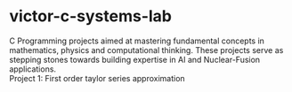 # victor-c-systems-lab
C Programming projects aimed at mastering fundamental concepts in mathematics, physics and computational thinking. These projects serve as stepping stones towards building expertise in AI and Nuclear-Fusion applications.
<br>
Project 1: First order taylor series approximation 
